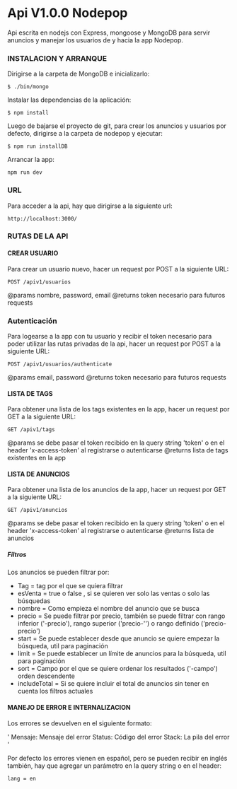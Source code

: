 # Api V1.0.0 Nodepop

Api escrita en nodejs con Express, mongoose y MongoDB para servir anuncios y manejar los usuarios de y hacia la app Nodepop.

### INSTALACION Y ARRANQUE

Dirigirse a la carpeta de MongoDB e inicializarlo:

`$ ./bin/mongo`

Instalar las dependencias de la aplicación:

`$ npm install`

Luego de bajarse el proyecto de git, para crear los anuncios y usuarios por defecto, dirigirse a la carpeta de nodepop y ejecutar:

`$ npm run installDB`

Arrancar la app:

`npm run dev`

### URL

Para acceder a la api, hay que dirigirse a la siguiente url: 

`http://localhost:3000/`

### RUTAS DE LA API

#### CREAR USUARIO

Para crear un usuario nuevo, hacer un request por POST a la siguiente URL:

`POST /apiv1/usuarios` 

@params nombre, password, email
@returns token necesario para futuros requests

### Autenticación

Para logearse a la app con tu usuario y recibir el token necesario para poder utilizar las rutas privadas de la api, hacer un request por POST a la siguiente URL:

`POST /apiv1/usuarios/authenticate`

@params email, password
@returns token necesario para futuros requests 

#### LISTA DE TAGS

Para obtener una lista de los tags existentes en la app, hacer un request por GET a la siguiente URL:

`GET /apiv1/tags` 

@params se debe pasar el token recibido en la query string 'token' o en el header 'x-access-token' al registrarse o autenticarse
@returns lista de tags existentes en la app

#### LISTA DE ANUNCIOS

Para obtener una lista de los anuncios de la app, hacer un request por GET a la siguiente URL:

`GET /apiv1/anuncios`

@params se debe pasar el token recibido en la query string 'token' o en el header 'x-access-token' al registrarse o autenticarse
@returns lista de anuncios 

##### Filtros

Los anuncios se pueden filtrar por:

- Tag = tag por el que se quiera filtrar
- esVenta = true o false , si se quieren ver solo las ventas o solo las búsquedas
- nombre = Como empieza el nombre del anuncio que se busca
- precio = Se puede filtrar por precio, también se puede filtrar con rango inferior ('-precio'), rango superior ('precio-'') o rango definido ('precio-precio')
- start = Se puede establecer desde que anuncio se quiere empezar la búsqueda, util para paginación
- limit = Se puede establecer un límite de anuncios para la búsqueda, util para paginación
- sort = Campo por el que se quiere ordenar los resultados ('-campo') orden descendente
- includeTotal = Si se quiere incluir el total de anuncios sin tener en cuenta los filtros actuales

#### MANEJO DE ERROR E INTERNALIZACION

Los errores se devuelven en el siguiente formato:

' Mensaje: Mensaje del error
  Status: Código del error
  Stack: La pila del error '

  Por defecto los errores vienen en español, pero se pueden recibir en inglés también, hay que agregar un parámetro en la query string o en el header:

  `lang = en`

